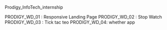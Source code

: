 Prodigy_InfoTech_internship 

PRODIGY_WD_01 : Responsive Landing Page 
PRODIGY_WD_02 : Stop Watch 
PRODIGY_WD_03 : Tick tac teo 
PRODIGY_WD_04: whether app 



